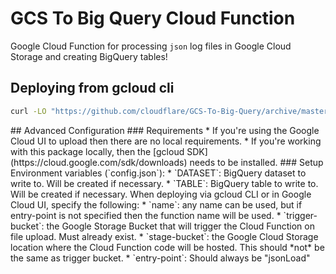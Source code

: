 # GCS To Big Query Cloud Function
Google Cloud Function for processing `json` log files in Google Cloud Storage and creating BigQuery tables!

## Deploying from gcloud cli

```bash
curl -LO "https://github.com/cloudflare/GCS-To-Big-Query/archive/master.zip" && unzip master.zip && cd GCS-To-Big-Query-master && sh ./start.sh
```

<!-- [![Open in Cloud Shell](http://gstatic.com/cloudssh/images/open-btn.svg)]
// (https://console.cloud.google.com/cloudshell/open?git_repo=https%3A%2F%2Fgithub.com%2Fcloudflare%2FGCS-To-Big-Query%2F&page=shell) --!>

## Advanced Configuration
### Requirements
* If you're using the Google Cloud UI to upload then there are no local requirements.
* If you're working with this package locally, then the [gcloud SDK](https://cloud.google.com/sdk/downloads) needs to be installed.

### Setup
Environment variables (`config.json`):
* `DATASET`: BigQuery dataset to write to. Will be created if necessary.
* `TABLE`: BigQuery table to write to. Will be created if necessary.
   
When deploying via gcloud CLI or in Google Cloud UI, specify the following:
* `name`: any name can be used, but if entry-point is not specified then the function name will be used.
* `trigger-bucket`: the Google Storage Bucket that will trigger the Cloud Function on file upload. Must already exist.
* `stage-bucket`: the Google Cloud Storage location where the Cloud Function code will be hosted. This should *not* be the same as trigger bucket.
* `entry-point`: Should always be "jsonLoad"
